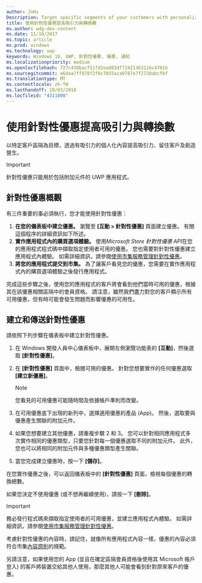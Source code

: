 ```yaml
---
author: JnHs
Description: Target specific segments of your customers with personalized content to increase engagement, retention, and monetization.
title: 使用針對性優惠提高吸引力與轉換數
ms.author: wdg-dev-content
ms.date: 11/10/2017
ms.topic: article
ms.prod: windows
ms.technology: uwp
keywords: Windows 10, UWP, 針對性優惠, 優惠, 通知
ms.localizationpriority: medium
ms.openlocfilehash: 727c438bacf51fd2ead03df72421363116c4701b
ms.sourcegitcommit: e6daa7ff878f2f0c7015aca9787e7f2730abcfbf
ms.translationtype: MT
ms.contentlocale: zh-TW
ms.lasthandoff: 10/03/2018
ms.locfileid: "4311808"
---
```

# <a name="use-targeted-offers-to-maximize-engagement-and-conversions"></a>使用針對性優惠提高吸引力與轉換數

以特定客戶區隔為目標，透過有吸引力的個人化內容提高吸引力、留住客戶及創造營生。

> [!IMPORTANT]
> 針對性優惠只能用於包括附加元件的 UWP 應用程式。

## <a name="targeted-offer-overview"></a>針對性優惠概觀

有三件重要的事必須執行，您才能使用針對性優惠：

1. **在您的儀表板中建立優惠。** 瀏覽至 **\[互動 > 針對性優惠\]** 頁面建立優惠。 有關這個程序的詳細資訊如下所述。
2. **實作應用程式內的購買選項體驗。** 使用*Microsoft Store 針對性優惠 API*在您的應用程式程式碼中擷取指定使用者可用的優惠。 您也需要對針對性優惠建立應用程式內體驗。 如需詳細資訊，請參閱[使用市集服務管理針對性優惠](../monetize/manage-targeted-offers-using-windows-store-services.md)。
3. **將您的應用程式提交到市集。** 為了讓客戶看見您的優惠，您需要在實作應用程式內的購買選項體驗之後發行應用程式。

完成這些步驟之後，使用您的應用程式的客戶將會看到他們當時可用的優惠，根據其在該優惠相關區隔中的會員資格。 請注意，雖然我們盡力對您的客戶顯示所有可用優惠，但有時可能會發生問題而影響優惠的可用性。


## <a name="to-create-and-send-a-targeted-offer"></a>建立和傳送針對性優惠

請依照下列步驟在儀表板中建立針對性優惠。

1.  在 Windows 開發人員中心儀表板中，展開左側瀏覽功能表的 **\[互動\]**，然後選取 **\[針對性優惠\]**。
2.  在 **\[針對性優惠\]** 頁面中，檢閱可用的優惠。 針對您想要實作的任何優惠選取 **\[建立新優惠\]**。

    > [!NOTE]
    > 您看見的可用優惠可能隨時間及依據帳戶準則而改變。

3.  在可用優惠底下出現的新列中，選擇適用優惠的產品 (App)。 然後，選取要與優惠產生關聯的附加元件。
4.  如果您想要建立其他優惠，請重複步驟 2 和 3。 您可以針對相同應用程式多次實作相同的優惠類型，只要您針對每一個優惠選取不同的附加元件。 此外，您也可以將相同的附加元件與多種優惠類型產生關聯。
5.  當您完成建立優惠時，按一下 **\[儲存\]**。

在您實作優惠之後，可以返回儀表板中的 **\[針對性優惠\]** 頁面，檢視每個優惠的轉換總數。

如果您決定不使用優惠 (或不想再繼續使用)，請按一下 **\[刪除\]**。

> [!IMPORTANT]
> 務必發行程式碼來擷取指定使用者的可用優惠，並建立應用程式內體驗。 如需詳細資訊，請參閱[使用市集服務管理針對性優惠](../monetize/manage-targeted-offers-using-windows-store-services.md)。
>
> 考慮針對性優惠的內容時，請記住，就像所有應用程式內容一樣，優惠的內容必須符合市集[內容原則](https://docs.microsoft.com/en-us/legal/windows/agreements/store-policies)的規範。
>
> 另請注意，如果使用您的 App (並且在確定區隔會員資格後使用其 Microsoft 帳戶登入) 的客戶將裝置交給其他人使用，那麼其他人可能會看到針對原來客戶的優惠。
